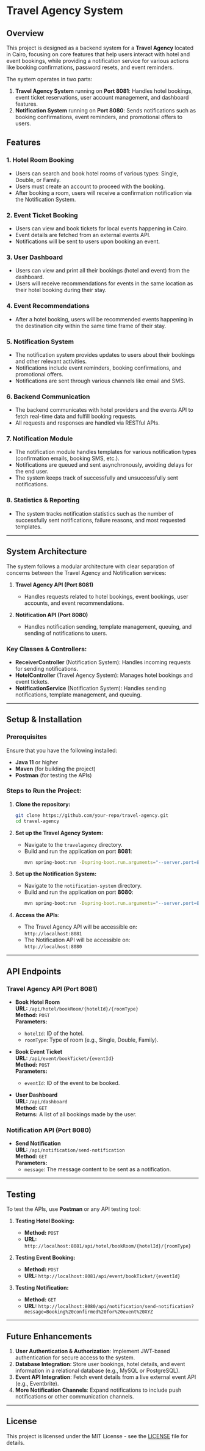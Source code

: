 

# Travel Agency System

## Overview
This project is designed as a backend system for a **Travel Agency** located in Cairo, focusing on core features that help users interact with hotel and event bookings, while providing a notification service for various actions like booking confirmations, password resets, and event reminders.

The system operates in two parts:
1. **Travel Agency System** running on **Port 8081**: Handles hotel bookings, event ticket reservations, user account management, and dashboard features.
2. **Notification System** running on **Port 8080**: Sends notifications such as booking confirmations, event reminders, and promotional offers to users.

## Features

### 1. **Hotel Room Booking**
   - Users can search and book hotel rooms of various types: Single, Double, or Family.
   - Users must create an account to proceed with the booking.
   - After booking a room, users will receive a confirmation notification via the Notification System.

### 2. **Event Ticket Booking**
   - Users can view and book tickets for local events happening in Cairo.
   - Event details are fetched from an external events API.
   - Notifications will be sent to users upon booking an event.

### 3. **User Dashboard**
   - Users can view and print all their bookings (hotel and event) from the dashboard.
   - Users will receive recommendations for events in the same location as their hotel booking during their stay.

### 4. **Event Recommendations**
   - After a hotel booking, users will be recommended events happening in the destination city within the same time frame of their stay.

### 5. **Notification System**
   - The notification system provides updates to users about their bookings and other relevant activities.
   - Notifications include event reminders, booking confirmations, and promotional offers.
   - Notifications are sent through various channels like email and SMS.

### 6. **Backend Communication**
   - The backend communicates with hotel providers and the events API to fetch real-time data and fulfill booking requests.
   - All requests and responses are handled via RESTful APIs.

### 7. **Notification Module**
   - The notification module handles templates for various notification types (confirmation emails, booking SMS, etc.).
   - Notifications are queued and sent asynchronously, avoiding delays for the end user.
   - The system keeps track of successfully and unsuccessfully sent notifications.

### 8. **Statistics & Reporting**
   - The system tracks notification statistics such as the number of successfully sent notifications, failure reasons, and most requested templates.
   
---

## System Architecture

The system follows a modular architecture with clear separation of concerns between the Travel Agency and Notification services:

1. **Travel Agency API (Port 8081)**
   - Handles requests related to hotel bookings, event bookings, user accounts, and event recommendations.
   
2. **Notification API (Port 8080)**
   - Handles notification sending, template management, queuing, and sending of notifications to users.

### Key Classes & Controllers:
- **ReceiverController** (Notification System): Handles incoming requests for sending notifications.
- **HotelController** (Travel Agency System): Manages hotel bookings and event tickets.
- **NotificationService** (Notification System): Handles sending notifications, template management, and queuing.
  
---

## Setup & Installation

### Prerequisites
Ensure that you have the following installed:
- **Java 11** or higher
- **Maven** (for building the project)
- **Postman** (for testing the APIs)

### Steps to Run the Project:

1. **Clone the repository:**
   ```bash
   git clone https://github.com/your-repo/travel-agency.git
   cd travel-agency
   ```

2. **Set up the Travel Agency System:**
   - Navigate to the `travelagency` directory.
   - Build and run the application on port **8081**:
     ```bash
     mvn spring-boot:run -Dspring-boot.run.arguments="--server.port=8081"
     ```

3. **Set up the Notification System:**
   - Navigate to the `notification-system` directory.
   - Build and run the application on port **8080**:
     ```bash
     mvn spring-boot:run -Dspring-boot.run.arguments="--server.port=8080"
     ```

4. **Access the APIs**:
   - The Travel Agency API will be accessible on:  
     `http://localhost:8081`
   - The Notification API will be accessible on:  
     `http://localhost:8080`

---

## API Endpoints

### **Travel Agency API (Port 8081)**

- **Book Hotel Room**  
  **URL:** `/api/hotel/bookRoom/{hotelId}/{roomType}`  
  **Method:** `POST`  
  **Parameters:**
  - `hotelId`: ID of the hotel.
  - `roomType`: Type of room (e.g., Single, Double, Family).  

- **Book Event Ticket**  
  **URL:** `/api/event/bookTicket/{eventId}`  
  **Method:** `POST`  
  **Parameters:**
  - `eventId`: ID of the event to be booked.

- **User Dashboard**  
  **URL:** `/api/dashboard`  
  **Method:** `GET`  
  **Returns:** A list of all bookings made by the user.

### **Notification API (Port 8080)**

- **Send Notification**  
  **URL:** `/api/notification/send-notification`  
  **Method:** `GET`  
  **Parameters:**
  - `message`: The message content to be sent as a notification.

---

## Testing

To test the APIs, use **Postman** or any API testing tool:

1. **Testing Hotel Booking:**
   - **Method:** `POST`
   - **URL:** `http://localhost:8081/api/hotel/bookRoom/{hotelId}/{roomType}`
   
2. **Testing Event Booking:**
   - **Method:** `POST`
   - **URL:** `http://localhost:8081/api/event/bookTicket/{eventId}`
   
3. **Testing Notification:**
   - **Method:** `GET`
   - **URL:** `http://localhost:8080/api/notification/send-notification?message=Booking%20confirmed%20for%20event%20XYZ`

---

## Future Enhancements

1. **User Authentication & Authorization**: Implement JWT-based authentication for secure access to the system.
2. **Database Integration**: Store user bookings, hotel details, and event information in a relational database (e.g., MySQL or PostgreSQL).
3. **Event API Integration**: Fetch event details from a live external event API (e.g., Eventbrite).
4. **More Notification Channels**: Expand notifications to include push notifications or other communication channels.

---

## License

This project is licensed under the MIT License - see the [LICENSE](LICENSE) file for details.

